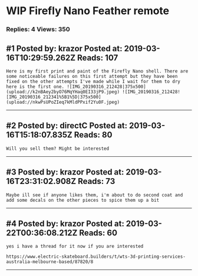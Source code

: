# WIP Firefly Nano Feather remote

### Replies: 4 Views: 350

## \#1 Posted by: krazor Posted at: 2019-03-16T10:29:59.262Z Reads: 107

```
Here is my first print and paint of the Firefly Nano shell. There are some noticeable failures on this first attempt but they have been fixed on the other attempts I've made while I wait for them to dry here is the first one. ![IMG_20190316_212428|375x500](upload://k2nBAey2byO76MqYHaq0EI33jP9.jpeg) ![IMG_20190316_212428![IMG_20190316_212341%5B1%5D|375x500](upload://nkwPsUPoZIeq7kMldPPxif2Yu0F.jpeg)
```

---
## \#2 Posted by: directC Posted at: 2019-03-16T15:18:07.835Z Reads: 80

```
Will you sell them? Might be interested
```

---
## \#3 Posted by: krazor Posted at: 2019-03-16T23:31:02.908Z Reads: 73

```
Maybe ill see if anyone likes them, i'm about to do second coat and add some decals on the other pieces to spice them up a bit
```

---
## \#4 Posted by: krazor Posted at: 2019-03-22T00:36:08.212Z Reads: 60

```
yes i have a thread for it now if you are interested 

https://www.electric-skateboard.builders/t/wts-3d-printing-services-australia-melbourne-based/87820/8
```

---
